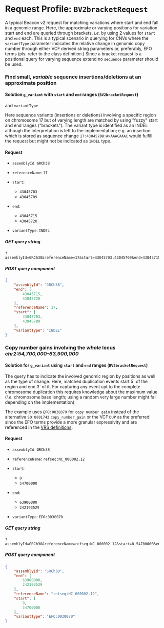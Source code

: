 # Request Profile: `BV2bracketRequest`

A typical Beacon v2 request for matching variations where start and end
fall in a genomic range. Here, the approximate or varying positions for
variation start and end are queried through brackets, _i.e._ by using 2
values for `start` and `end` each. This is a typical scenario in querying
for CNVs where the `variantType` parameter indicates the relative change in
genomic copy number through either VCF derived string parameters
or, preferably, EFO terms (pls. refer to the class definition.)
Since a bracket request is a positional query for varying sequence extend
no `sequence` parameter should be used.

### Find small, _variable_ sequence insertions/deletions at an approximate position

#### Solution `g_variant` with `start` and `end` ranges (`BV2bracketRequest`)
and `variantType`

Here sequence variants (insertions or deletions) involving a specific region
on chromosome 17 but of varying length are matched by using "fuzzy" start 
and end ranges ("brackets"). The variant type is identified as an INDEL although
the interpretation is left to the implementation; e.g. an insertion which is
stored as sequence change `17:43045708:A>AAACAAAC` would fulfill the request
but might not be indicated as `INDEL` type.
#### Request 
    
* `assemblyId`: `GRCh38`    
    
* `referenceName`: `17`    
    
* `start`:     
    - `43045703`    
    - `43045709`        
    
* `end`:     
    - `43045715`    
    - `43045720`        
    
* `variantType`: `INDEL`    

##### GET query string
```
?assemblyId=GRCh38&referenceName=17&start=43045703,43045709&end=43045715,43045720&variantType=INDEL
```

##### POST query component 
```json
{
    "assemblyId": "GRCh38",
    "end": [
        43045715,
        43045720
    ],
    "referenceName": 17,
    "start": [
        43045703,
        43045709
    ],
    "variantType": "INDEL"
}
```


### Copy number gains involving the _whole_ locus _chr2:54,700,000-63,900,000_

#### Solution for `g_variant` using `start` and `end` ranges (`BV2bracketRequest`)

The query has to indicate the involved genomic region by positions as well as the
type of change. Here, matched duplication events start 5\` of the region and end 3\`
of it. For capturing any event upt to the complete chromosome duplication this
requires knowledge about the maximum value (_i.e._ chromosome base length; using a
random very large number might fail depending on the implementation).

The example uses `EFO:0030070` for `copy number gain` instead of the alternative
`SO:0001742` `copy_number_gain` or the VCF `DUP` as the preferred since the EFO terms
provide a more granular expressivity and are referenced in the
[VRS definitions](https://vrs.ga4gh.org/en/latest/terms_and_model.html#systemic-variation).
#### Request 
    
* `assemblyId`: `GRCh38`    
    
* `referenceName`: `refseq:NC_000002.12`    
    
* `start`:     
    - `0`    
    - `54700000`        
    
* `end`:     
    - `63900000`    
    - `242193529`        
    
* `variantType`: `EFO:0030070`    

##### GET query string
```
?assemblyId=GRCh38&referenceName=refseq:NC_000002.12&start=0,54700000&end=63900000,242193529&variantType=EFO:0030070
```

##### POST query component 
```json
{
    "assemblyId": "GRCh38",
    "end": [
        63900000,
        242193529
    ],
    "referenceName": "refseq:NC_000002.12",
    "start": [
        0,
        54700000
    ],
    "variantType": "EFO:0030070"
}
```
